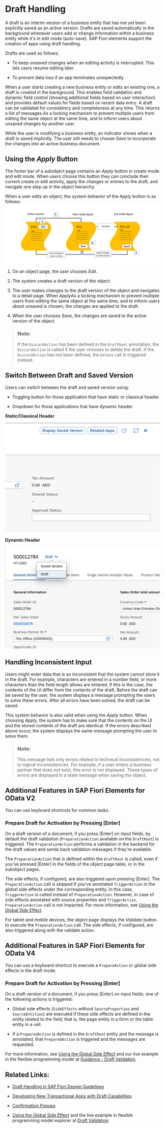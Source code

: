 <!-- loioed9aa41c563a44b18701529c8327db4d -->

# Draft Handling

A draft is an interim version of a business entity that has not yet been explicitly saved as an active version. Drafts are saved automatically in the background whenever users add or change information within a business entity while it's in edit mode \(auto-save\). SAP Fiori elements support the creation of apps using draft handling.

Drafts are used as follows:

-   To keep unsaved changes when an editing activity is interrupted. This lets users resume editing later.

-   To prevent data loss if an app terminates unexpectedly


When a user starts creating a new business entity or edits an existing one, a draft is created in the background. This enables field validation and dynamic field control \(showing additional fields based on user interaction\) and provides default values for fields based on recent data entry. A draft can be validated for consistency and completeness at any time. This returns a list of messages.As a locking mechanism to prevent multiple users from editing the same object at the same time, and to inform users about unsaved changes by another user.

While the user is modifying a business entity, an indicator shows when a draft is saved implicitly. The user still needs to choose *Save* to incorporate the changes into an active business document.



<a name="loioed9aa41c563a44b18701529c8327db4d__section_mvv_ts2_pmb"/>

## Using the *Apply* Button

The footer bar of a subobject page contains an *Apply* button in create mode and edit mode. When users choose this button they can conclude their current create or edit activity, apply the changes or entries to the draft, and navigate one step up in the object hierarchy.

When a user edits an object, the system behavior of the *Apply* button is as follows: ![](images/Apply_button_36204dc.png)

1.  On an object page, the user chooses *Edit*.

2.  The system creates a draft version of the object.

3.  The user makes changes to the draft version of the object and navigates to a detail page. When *Apply*As a locking mechanism to prevent multiple users from editing the same object at the same time, and to inform users about unsaved is chosen, the changes are applied to the draft.

4.  When the user chooses *Save*, the changes are saved to the active version of the object.


> ### Note:  
> If the `DiscardAction` has been defined in the `DraftRoot` annotation, the `DiscardAction` is called if the user chooses to delete the draft. If the `DiscardAction` has not been defined, the `Delete` call is triggered instead.



<a name="loioed9aa41c563a44b18701529c8327db4d__section_ysr_zrm_mtb"/>

## Switch Between Draft and Saved Version

Users can switch between the draft and saved version using:

-   Toggling button for those application that have static or classical header.

-   Dropdown for those applications that have dynamic header.


   
  
**Static/Classical Header**

 ![](images/Static_or_Classic_Header_-_Draft_Handling_17f784f.png "Static/Classical Header") 

   
  
**Dynamic Header**

 ![](images/Dynamic_Header_-_Draft_Handling_6c69105.png "Dynamic Header") 



<a name="loioed9aa41c563a44b18701529c8327db4d__section_qvv_ts2_pmb"/>

## Handling Inconsistent Input

Users might enter data that is so inconsistent that the system cannot store it in the draft. For example, characters are entered in a number field, or more characters than the field length allows are entered. If this is the case, the contents of the UI differ from the contents of the draft. Before the draft can be saved by the user, the system displays a message prompting the users to solve these errors. After all errors have been solved, the draft can be saved.

This system behavior is also valid when using the *Apply* button. When choosing *Apply*, the system has to make sure that the contents on the UI and the stored contents of the draft are identical. If the errors described above occur, the system displays the same message prompting the user to solve them.

> ### Note:  
> This message lists only errors related to technical inconsistencies, not to logical inconsistencies. For example, if a user enters a business partner that does not exist, this error is not displayed. These types of errors are displayed in a state message when saving the object.



<a name="loioed9aa41c563a44b18701529c8327db4d__section_eq2_h5q_j5b"/>

## Additional Features in SAP Fiori Elements for OData V2

You can use keyboard shortcuts for common tasks.



### Prepare Draft for Activation by Pressing [Enter\]

On a draft version of a document, if you press [Enter\] on input fields, by default the draft validation \(`PreparationAction` available on the `DraftRoot`\) is triggered. The `PreparationAction` performs a validation in the backend for the draft values and sends back validation messages if they're available.

The `PreparationAction` that is defined within the `DraftRoot` is called, even if you've pressed [Enter\] in the fields of the object page table, or in the subobject pages.

The side effects, if configured, are also triggered upon pressing [Enter\]. The `PreparationAction` call is skipped if you've annotated `TriggerAction` in the global side effects under the corresponding entity. In this case, `TriggerAction` is called instead of `PreparationAction`. However, in case of side effects annotated with source properties and `TriggerAction`, `PreparationAction` call is not impacted. For more information, see [Using the Global Side Effect](using-the-global-side-effect-955ae31.md).

For tablet and mobile devices, the object page displays the *Validate* button to execute the `PreparationAction` call. The side effects, if configured, are also triggered along with the validate action.



<a name="loioed9aa41c563a44b18701529c8327db4d__section_oll_ghj_gvb"/>

## Additional Features in SAP Fiori Elements for OData V4

You can use a keyboard shortcut to execute a `PrepareAction` or global side effects in the draft mode.



### Prepare Draft for Activation by Pressing [Enter\]

On a draft version of a document, if you press [Enter\] on input fields, one of the following actions is triggered:

-   Global side effects \(`SideEffects` without `SourceProperties` and `SourceEntities`\) are executed if these side effects are defined in the entity related to the field, that is, the page entity in a form or the table entity in a cell.

-   If a `PreparedAction` is defined in the `DraftRoot` entity and the message is annotated, that `PreparedAction` is triggered and the messages are requested.


For more information, see [Using the Global Side Effect](using-the-global-side-effect-955ae31.md) and our live example in the flexible programming model at [Guidance - Draft Validation](https://ui5.sap.com/test-resources/sap/fe/core/fpmExplorer/index.html#/advancedFeatures/guidance/draftValidation).



<a name="loioed9aa41c563a44b18701529c8327db4d__section_ivw_gkc_d2b"/>

## Related Links:

-   [Draft Handling in SAP Fiori Design Guidelines](https://experience.sap.com/fiori-design-web/draft-handling/)

-   [Developing New Transactional Apps with Draft Capabilities](https://help.sap.com/viewer/cc0c305d2fab47bd808adcad3ca7ee9d/7.52.2/en-US/d36820f082c84085b6634be4576e351a.html) 

-   [Confirmation Popups](confirmation-popups-9a53662.md)

-   [Using the Global Side Effect](using-the-global-side-effect-955ae31.md) and the live example in flexible programming model explorer at [Draft Validation](https://ui5.sap.com/test-resources/sap/fe/core/fpmExplorer/index.html#/advancedFeatures/guidance/draftValidation)


